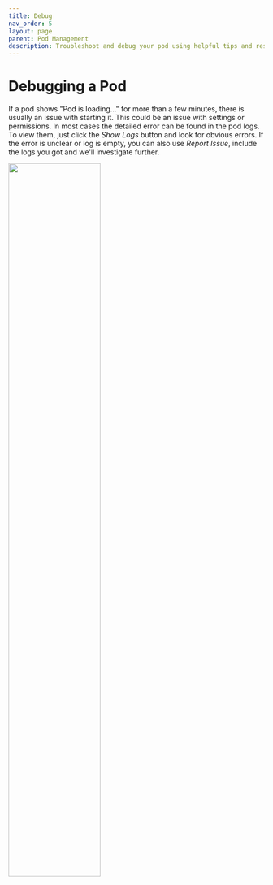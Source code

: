 ```yaml
---
title: Debug
nav_order: 5
layout: page
parent: Pod Management
description: Troubleshoot and debug your pod using helpful tips and resources.
---
```


# Debugging a Pod

If a pod shows "Pod is loading..." for more than a few minutes, there is usually an issue with starting it. This could be an issue with settings or permissions. In most cases the detailed error can be found in the pod logs. To view them, just click the _Show Logs_ button and look for obvious errors. If the error is unclear or log is empty, you can also use _Report Issue_, include the logs you got and we'll investigate further.

<img src="/img/pod-show-logs.jpg" width="60%" />

